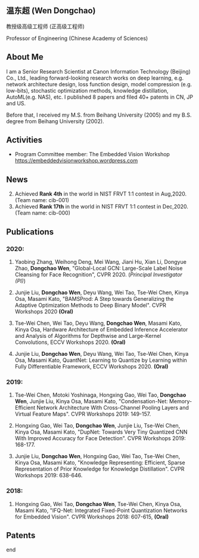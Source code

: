 ## 温东超 (Wen Dongchao) 

教授级高级工程师 (正高级工程师)

Professor of Engineering (Chinese Academy of Sciences)

## About Me

I am a Senior Research Scientist at Canon Information Technology (Beijing) Co., Ltd., leading forward-looking research works on deep learning, e.g. network architecture design, loss function design, model compression  (e.g. low-bits), stochastic optimization methods, knowledge distillation, AutoML(e.g. NAS),  etc. I published 8 papers and filed 40+ patents in CN, JP and US.

Before that, I received my M.S. from Beihang University (2005) and my B.S. degree from Beihang University (2002). 

## Activities
* Program Committee member: The Embedded Vision Workshop <https://embeddedvisionworkshop.wordpress.com>

## News

2. Achieved **Rank 4th** in the world in NIST FRVT 1:1 contest in Aug,2020. (Team name: cib-001)
1. Achieved **Rank 17th** in the world in NIST FRVT 1:1 contest in Dec,2020.(Team name: cib-000)

## Publications

### 2020:

1. Yaobing Zhang, Weihong Deng, Mei Wang, Jiani Hu, Xian Li, Dongyue Zhao, **Dongchao Wen**, "Global-Local GCN: Large-Scale Label Noise Cleansing for Face Recognition", CVPR 2020. (*Principal Investigator (PI)*)

2. Junjie Liu, **Dongchao Wen**, Deyu Wang, Wei Tao, Tse-Wei Chen, Kinya Osa, Masami Kato, "BAMSProd: A Step towards Generalizing the Adaptive Optimization Methods to Deep Binary Model". CVPR Workshops 2020 **(Oral)**

3. Tse-Wei Chen, Wei Tao, Deyu Wang, **Dongchao Wen**, Masami Kato, Kinya Osa, Hardware Architecture of Embedded Inference Accelerator and Analysis of Algorithms for Depthwise and Large-Kernel Convolutions, ECCV Workshops 2020. **(Oral)**

4. Junjie Liu, **Dongchao Wen**, Deyu Wang, Wei Tao, Tse-Wei Chen, Kinya Osa, Masami Kato, QuantNet: Learning to Quantize by Learning within Fully Differentiable Framework, ECCV Workshops 2020. **(Oral)**

### 2019:

1. Tse-Wei Chen, Motoki Yoshinaga, Hongxing Gao, Wei Tao, **Dongchao Wen**, Junjie Liu, Kinya Osa, Masami Kato, "Condensation-Net: Memory-Efficient Network Architecture With Cross-Channel Pooling Layers and Virtual Feature Maps". CVPR Workshops 2019: 149-157.

2. Hongxing Gao, Wei Tao, **Dongchao Wen**, Junjie Liu, Tse-Wei Chen, Kinya Osa, Masami Kato, "DupNet: Towards Very Tiny Quantized CNN With Improved Accuracy for Face Detection". CVPR Workshops 2019: 168-177.

3. Junjie Liu, **Dongchao Wen**, Hongxing Gao, Wei Tao, Tse-Wei Chen, Kinya Osa, Masami Kato, "Knowledge Representing: Efficient, Sparse Representation of Prior Knowledge for Knowledge Distillation". CVPR Workshops 2019: 638-646.

### 2018:

1. Hongxing Gao, Wei Tao, **Dongchao Wen**, Tse-Wei Chen, Kinya Osa, Masami Kato, "IFQ-Net: Integrated Fixed-Point Quantization Networks for Embedded Vision". CVPR Workshops 2018: 607-615, **(Oral)**

## Patents

end
